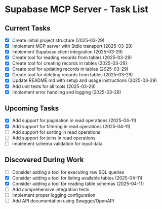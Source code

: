 # Supabase MCP Server - Task List

## Current Tasks
- [x] Create initial project structure (2025-03-29)
- [x] Implement MCP server with Stdio transport (2025-03-29)
- [x] Implement Supabase client integration (2025-03-29)
- [x] Create tool for reading records from tables (2025-03-29)
- [x] Create tool for creating records in tables (2025-03-29)
- [x] Create tool for updating records in tables (2025-03-29)
- [x] Create tool for deleting records from tables (2025-03-29)
- [X] Update README.md with setup and usage instructions (2025-03-29)
- [X] Add unit tests for all tools (2025-03-29)
- [X] Implement error handling and logging (2025-03-29)

## Upcoming Tasks
- [X] Add support for pagination in read operations (2025-04-11)
- [X] Add support for filtering in read operations (2025-04-11)
- [ ] Add support for sorting in read operations
- [ ] Add support for joins in read operations
- [ ] Implement schema validation for input data

## Discovered During Work
- [ ] Consider adding a tool for executing raw SQL queries
- [X] Consider adding a tool for listing available tables (2025-04-11)
- [X] Consider adding a tool for reading table schemas (2025-04-11)
- [ ] Add comprehensive integration tests
- [ ] Implement proper logging configuration
- [ ] Add API documentation using Swagger/OpenAPI
